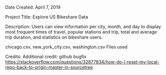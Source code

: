 Date Created: April 7, 2019

Project Title: Explore US Bikeshare Data

Description: Users can view information per city, month, and day to display most frequent times of travel, popular stations and trip, total and average trip duration, and statistics on bikeshare users.

chicago.csv, new_york_city.csv, washington.csv Files used

Credits:
Additional credit: github bugfix
https://stackoverflow.com/questions/32877834/how-do-i-reset-my-local-repo-back-to-origin-master-in-sourcetree
